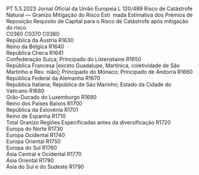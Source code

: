 PT  5.5.2023 Jornal Oficial da União Europeia L 120/489
 Risco de Catástrofe Natural — Granizo  Mitigação do Risco Esti ­
mada  Estimativa dos Prémios de 
Reposição  Requisito de Capital para 
o Risco de Catástrofe 
após mitigação do risco  
C0360  C0370  C0380  
República da Áustria  R1630  
Reino da Bélgica  R1640  
República Checa  R1641  
Confederação Suíça; Principado do Listenstaine  R1650  
República Francesa [exceto Guadalupe, Martinica, coletividade de São Martinho e Reu ­
nião]; Principado do Mónaco; Principado de Andorra  R1660  
República Federal da Alemanha  R1670  
República Italiana; República de São Marinho; Estado da Cidade do Vaticano  R1680  
Grão-Ducado do Luxemburgo  R1690  
Reino dos Países Baixos  R1700  
República da Eslovénia  R1701  
Reino de Espanha  R1710  
Total Granizo Regiões Especificadas antes da diversificação  R1720  
Europa do Norte  R1730  
Europa Ocidental  R1740  
Europa Oriental  R1750  
Europa do Sul  R1760  
Ásia Central e Ocidental  R1770  
Ásia Oriental  R1780  
Ásia do Sul e do Sudeste  R1790